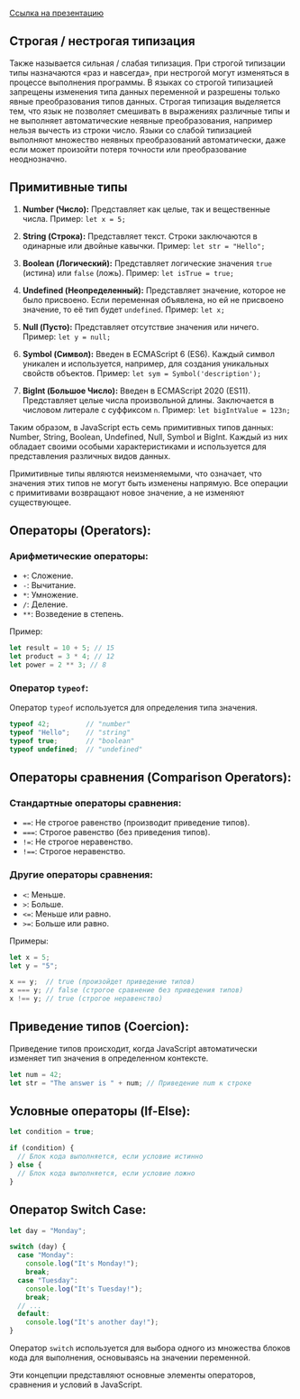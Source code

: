 [Ссылка на презентацию](https://github.com/ait-tr/cohort34.3/blob/main/front_end/lesson_08/presentation.pdf)<br />


## Строгая / нестрогая типизация
Также называется сильная / слабая типизация. При строгой типизации типы назначаются «раз и навсегда», при нестрогой могут изменяться в процессе выполнения программы.
В языках со строгой типизацией запрещены изменения типа данных переменной и разрешены только явные преобразования типов данных. Строгая типизация выделяется тем, что язык не позволяет смешивать в выражениях различные типы и не выполняет автоматические неявные преобразования, например нельзя вычесть из строки число. Языки со слабой типизацией выполняют множество неявных преобразований автоматически, даже если может произойти потеря точности или преобразование неоднозначно.

## Примитивные типы

1. **Number (Число):** Представляет как целые, так и вещественные числа. Пример: `let x = 5;`

2. **String (Строка):** Представляет текст. Строки заключаются в одинарные или двойные кавычки. Пример: `let str = "Hello";`

3. **Boolean (Логический):** Представляет логические значения `true` (истина) или `false` (ложь). Пример: `let isTrue = true;`

4. **Undefined (Неопределенный):** Представляет значение, которое не было присвоено. Если переменная объявлена, но ей не присвоено значение, то её тип будет `undefined`. Пример: `let x;`

5. **Null (Пусто):** Представляет отсутствие значения или ничего. Пример: `let y = null;`

6. **Symbol (Символ):** Введен в ECMAScript 6 (ES6). Каждый символ уникален и используется, например, для создания уникальных свойств объектов. Пример: `let sym = Symbol('description');`

7. **BigInt (Большое Число):** Введен в ECMAScript 2020 (ES11). Представляет целые числа произвольной длины. Заключается в числовом литерале с суффиксом `n`. Пример: `let bigIntValue = 123n;`

Таким образом, в JavaScript есть семь примитивных типов данных: Number, String, Boolean, Undefined, Null, Symbol и BigInt. Каждый из них обладает своими особыми характеристиками и используется для представления различных видов данных.

Примитивные типы являются неизменяемыми, что означает, что значения этих типов не могут быть изменены напрямую. Все операции с примитивами возвращают новое значение, а не изменяют существующее.


## Операторы (Operators):

### Арифметические операторы:
- `+`: Сложение.
- `-`: Вычитание.
- `*`: Умножение.
- `/`: Деление.
- `**`: Возведение в степень.

Пример:

```javascript
let result = 10 + 5; // 15
let product = 3 * 4; // 12
let power = 2 ** 3; // 8
```

### Оператор `typeof`:
Оператор `typeof` используется для определения типа значения.

```javascript
typeof 42;         // "number"
typeof "Hello";    // "string"
typeof true;       // "boolean"
typeof undefined;  // "undefined"
```

## Операторы сравнения (Comparison Operators):

### Стандартные операторы сравнения:
- `==`: Не строгое равенство (производит приведение типов).
- `===`: Строгое равенство (без приведения типов).
- `!=`: Не строгое неравенство.
- `!==`: Строгое неравенство.

### Другие операторы сравнения:
- `<`: Меньше.
- `>`: Больше.
- `<=`: Меньше или равно.
- `>=`: Больше или равно.

Примеры:

```javascript
let x = 5;
let y = "5";

x == y;  // true (произойдет приведение типов)
x === y; // false (строгое сравнение без приведения типов)
x !== y; // true (строгое неравенство)
```

## Приведение типов (Coercion):

Приведение типов происходит, когда JavaScript автоматически изменяет тип значения в определенном контексте.

```javascript
let num = 42;
let str = "The answer is " + num; // Приведение num к строке
```

## Условные операторы (If-Else):

```javascript
let condition = true;

if (condition) {
  // Блок кода выполняется, если условие истинно
} else {
  // Блок кода выполняется, если условие ложно
}
```

## Оператор Switch Case:

```javascript
let day = "Monday";

switch (day) {
  case "Monday":
    console.log("It's Monday!");
    break;
  case "Tuesday":
    console.log("It's Tuesday!");
    break;
  // ...
  default:
    console.log("It's another day!");
}
```

Оператор `switch` используется для выбора одного из множества блоков кода для выполнения, основываясь на значении переменной.

Эти концепции представляют основные элементы операторов, сравнения и условий в JavaScript.

